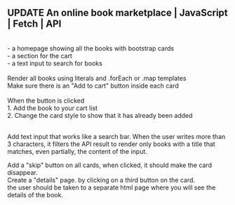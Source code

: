 ## UPDATE An online book marketplace | JavaScript | Fetch | API
<br>
- a homepage showing all the books with bootstrap cards<br>
- a section for the cart<br>
- a text input to search for books<br><br>
Render all books using literals and .forEach or .map templates<br>
Make sure there is an "Add to cart" button inside each card<br>
<br>
When the button is clicked<br>
1. Add the book to your cart list<br>
2. Change the card style to show that it has already been added<br><br>


Add text input that works like a search bar. When the user writes more than 3 characters,
it filters the API result to render only books with a title that matches, even partially, the content of the input.
<br>

Add a "skip" button on all cards, when clicked, it should make the card disappear.<br>
Create a "details" page. by clicking on a third button on the card.<br>
the user should be taken to a separate html page where you will see the details of the book.